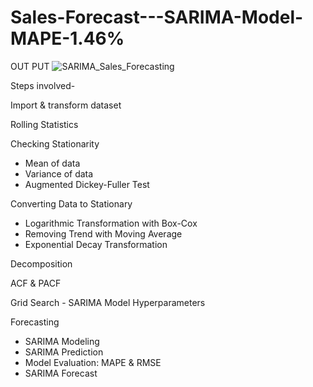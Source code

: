 # Sales-Forecast---SARIMA-Model-MAPE-1.46%
OUT PUT
![SARIMA_Sales_Forecasting](https://github.com/shruthi2023/Sales-Forecast---SARIMA-Model-MAPE-1.46-/assets/126853880/022e108f-a67a-4dbd-93e0-c9bc72dadc9c)

Steps involved-

Import & transform dataset

Rolling Statistics

Checking Stationarity
- Mean of data
- Variance of data
- Augmented Dickey-Fuller Test

Converting Data to Stationary
- Logarithmic Transformation with Box-Cox
- Removing Trend with Moving Average
- Exponential Decay Transformation
  
Decomposition

ACF & PACF

Grid Search - SARIMA Model Hyperparameters

Forecasting
- SARIMA Modeling
- SARIMA Prediction
- Model Evaluation: MAPE & RMSE
- SARIMA Forecast
